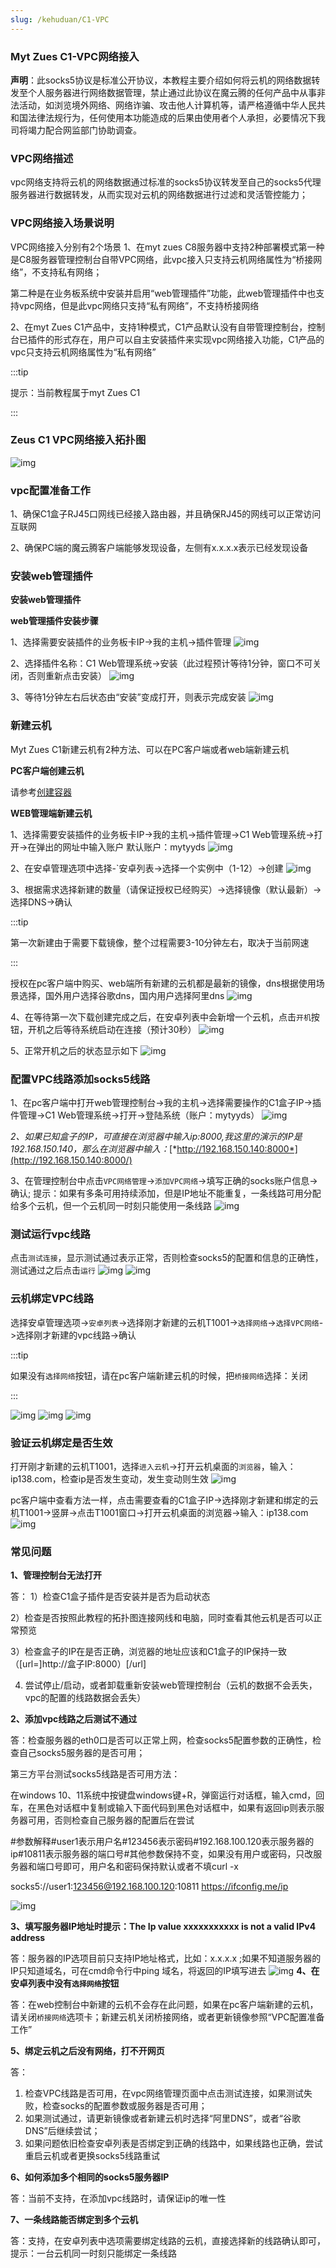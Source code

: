 ```yaml
---
slug: /kehuduan/C1-VPC
---
```

### Myt Zues C1-VPC网络接入

**声明**：此socks5协议是标准公开协议，本教程主要介绍如何将云机的网络数据转发至个人服务器进行网络数据管理，禁止通过此协议在魔云腾的任何产品中从事非法活动，如浏览境外网络、网络诈骗、攻击他人计算机等，请严格遵循中华人民共和国法律法规行为，任何使用本功能造成的后果由使用者个人承担，必要情况下我司将竭力配合网监部门协助调查。

### VPC网络描述

vpc网络支持将云机的网络数据通过标准的socks5协议转发至自己的socks5代理服务器进行数据转发，从而实现对云机的网络数据进行过滤和灵活管控能力；

### VPC网络接入场景说明

VPC网络接入分别有2个场景
1、在myt zues C8服务器中支持2种部署模式第一种是C8服务器管理控制台自带VPC网络，此vpc接入只支持云机网络属性为“桥接网络”，不支持私有网络；

第二种是在业务板系统中安装并启用“web管理插件”功能，此web管理插件中也支持vpc网络，但是此vpc网络只支持“私有网络”，不支持桥接网络

2、在myt Zues C1产品中，支持1种模式，C1产品默认没有自带管理控制台，控制台已插件的形式存在，用户可以自主安装插件来实现vpc网络接入功能，C1产品的vpc只支持云机网络属性为“私有网络”

:::tip

提示：当前教程属于myt Zues C1

:::

### Zeus C1 VPC网络接入拓扑图

![img](/img/C1/c1.png)





### vpc配置准备工作

1、确保C1盒子RJ45口网线已经接入路由器，并且确保RJ45的网线可以正常访问互联网

2、确保PC端的魔云腾客户端能够发现设备，左侧有x.x.x.x表示已经发现设备



### 安装web管理插件

**安装web管理插件**

**web管理插件安装步骤**

1、选择需要安装插件的业务板卡IP->我的主机->插件管理
![img](/img/C1/c2.png)

2、选择插件名称：C1 Web管理系统->安装（此过程预计等待1分钟，窗口不可关闭，否则重新点击安装）
![img](/img/C1/c3.png)

3、等待1分钟左右后状态由“安装”变成打开，则表示完成安装
![img](/img/C1/c4.png)

### 新建云机

Myt Zues C1新建云机有2种方法、可以在PC客户端或者web端新建云机

**PC客户端创建云机**

请参考[创建容器](/kehuduan/PC客户端.md#4-创建容器)

**WEB管理端新建云机**

1、选择需要安装插件的业务板卡IP->我的主机->插件管理->C1 Web管理系统->打开->在弹出的网址中输入账户
默认账户：mytyyds
![img](/img/C1/c5.png)

2、在安卓管理选项中选择-`安卓列表->选择一个实例中（1-12）->创建
![img](/img/C1/c6.png)

3、根据需求选择新建的数量（请保证授权已经购买）->选择镜像（默认最新）->选择DNS->确认

:::tip

第一次新建由于需要下载镜像，整个过程需要3-10分钟左右，取决于当前网速

:::

授权在pc客户端中购买、web端所有新建的云机都是最新的镜像，dns根据使用场景选择，国外用户选择谷歌dns，国内用户选择阿里dns
![img](/img/C1/c7.png)

4、在等待第一次下载创建完成之后，在安卓列表中会新增一个云机，点击`开机`按钮，开机之后等待系统启动在连接（预计30秒）
![img](/img/C1/c8.png)

5、正常开机之后的状态显示如下
![img](/img/C1/c9.png)



### 配置VPC线路添加socks5线路

1、在pc客户端中打开web管理控制台->我的主机->选择需要操作的C1盒子IP->插件管理->C1 Web管理系统->打开->登陆系统（账户：mytyyds）
![img](/img/C1/c10.png)

*2、如果已知盒子的IP，可直接在浏览器中输入ip:8000,我这里的演示的IP是192.168.150.140，那么在浏览器中输入：*[*http://192.168.150.140:8000*](http://192.168.150.140:8000/)

3、在管理控制台中点击`VPC网络管理`->`添加VPC网络`->填写正确的socks账户信息->确认;
提示：如果有多条可用持续添加，但是IP地址不能重复，一条线路可用分配给多个云机，但一个云机同一时刻只能使用一条线路
![img](/img/C1/c11.png)



### 测试运行vpc线路

点击`测试连接`，显示测试通过表示正常，否则检查socks5的配置和信息的正确性，测试通过之后点击`运行`
![img](/img/C1/c12.png)
![img](/img/C1/c13.png)



### 云机绑定VPC线路

选择安卓管理选项->`安卓列表`->选择刚才新建的云机T1001->`选择网络`->`选择VPC网络`->选择刚才新建的vpc线路->确认

:::tip

如果没有`选择网络`按钮，请在pc客户端新建云机的时候，把`桥接网络`选择：关闭

:::

![img](/img/C1/c14.png)
![img](/img/C1/c15.png)
![img](/img/C1/c16.png)



### 验证云机绑定是否生效

打开刚才新建的云机T1001，选择`进入云机`->打开云机桌面的`浏览器`，输入：ip138.com，检查ip是否发生变动，发生变动则生效
![img](/img/C1/c17.png)

pc客户端中查看方法一样，点击需要查看的C1盒子IP->选择刚才新建和绑定的云机T1001->竖屏->点击T1001窗口->打开云机桌面的浏览器->输入：ip138.com
![img](/img/C1/c18.png)

### 常见问题

**1、管理控制台无法打开**

答：
1）检查C1盒子插件是否安装并是否为启动状态

2）检查是否按照此教程的拓扑图连接网线和电脑，同时查看其他云机是否可以正常预览

3）检查盒子的IP在是否正确，浏览器的地址应该和C1盒子的IP保持一致（[url=]http://盒子IP:8000）[/url]

4) 尝试停止/启动，或者卸载重新安装web管理控制台（云机的数据不会丢失，vpc的配置的线路数据会丢失）

**2、添加vpc线路之后测试不通过**

答：检查服务器的eth0口是否可以正常上网，检查socks5配置参数的正确性，检查自己socks5服务器的是否可用；

第三方平台测试socks5线路是否可用方法：

在windows 10、11系统中按键盘windows键+R，弹窗运行对话框，输入cmd，回车，在黑色对话框中复制或输入下面代码到黑色对话框中，如果有返回ip则表示服务器可用，否则检查自己服务器的配置后在尝试

#参数解释#user1表示用户名#123456表示密码#192.168.100.120表示服务器的ip#10811表示服务器的端口号#其他参数保持不变，如果没有用户或密码，只改服务器和端口号即可，用户名和密码保持默认或者不填curl -x 

socks5://user1:123456@192.168.100.120:10811 https://ifconfig.me/ip

![img](/img/C1/c19.png)

**3、填写服务器IP地址时提示：The Ip value xxxxxxxxxxx  is not a valid IPv4 address**

答：服务器的IP选项目前只支持IP地址格式，比如：x.x.x.x ;如果不知道服务器的IP只知道域名，可在cmd命令行中ping 域名，将返回的IP填写进去
![img](/img/C1/c20.png)
**4、在安卓列表中没有`选择网络`按钮**

答：在web控制台中新建的云机不会存在此问题，如果在pc客户端新建的云机，请关闭`桥接网络`选项卡；新建云机关闭桥接网络，或者更新镜像参照“VPC配置准备工作”

**5、绑定云机之后没有网络，打不开网页**

答：

1) 检查VPC线路是否可用，在vpc网络管理页面中点击测试连接，如果测试失败，检查socks的配置参数或服务器是否可用；
2) 如果测试通过，请更新镜像或者新建云机时选择“阿里DNS”，或者“谷歌DNS”后继续尝试；
3) 如果问题依旧检查安卓列表是否绑定到正确的线路中，如果线路也正确，尝试重启云机或者更换socks5线路重试

**6、如何添加多个相同的socks5服务器IP**

答：当前不支持，在添加vpc线路时，请保证ip的唯一性

**7、一条线路能否绑定到多个云机**

答：支持，在安卓列表中选项需要绑定线路的云机，直接选择新的线路确认即可，提示：一台云机同一时刻只能绑定一条线路







